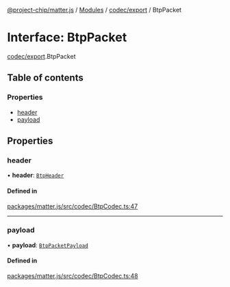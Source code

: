 [@project-chip/matter.js](../README.md) / [Modules](../modules.md) / [codec/export](../modules/codec_export.md) / BtpPacket

# Interface: BtpPacket

[codec/export](../modules/codec_export.md).BtpPacket

## Table of contents

### Properties

- [header](codec_export.BtpPacket.md#header)
- [payload](codec_export.BtpPacket.md#payload)

## Properties

### header

• **header**: [`BtpHeader`](codec_export.BtpHeader.md)

#### Defined in

[packages/matter.js/src/codec/BtpCodec.ts:47](https://github.com/project-chip/matter.js/blob/3adaded6/packages/matter.js/src/codec/BtpCodec.ts#L47)

___

### payload

• **payload**: [`BtpPacketPayload`](codec_export.BtpPacketPayload.md)

#### Defined in

[packages/matter.js/src/codec/BtpCodec.ts:48](https://github.com/project-chip/matter.js/blob/3adaded6/packages/matter.js/src/codec/BtpCodec.ts#L48)
